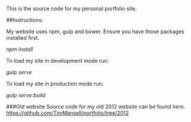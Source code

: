 This is the source code for my personal portfolio site.

##Instructions:

My website uses npm, gulp and bower.  Ensure you have those packages installed first.

*npm install*

To load my site in development mode run: 

*gulp serve*

To load my site in production mode run: 

*gulp serve:build*

###Old website
Source code for my old 2012 website can be found here. 
https://github.com/TimMansell/portfolio/tree/2012